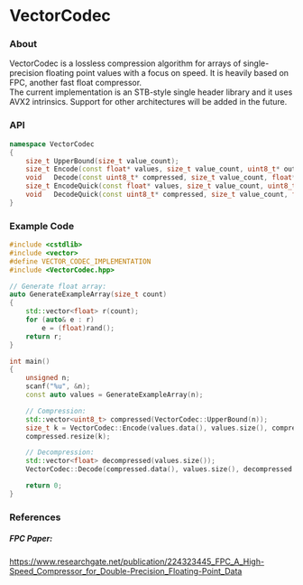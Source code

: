 # VectorCodec
### About
VectorCodec is a lossless compression algorithm for arrays of single-precision floating point values with a focus on speed. It is heavily based on FPC, another fast float compressor.  
The current implementation is an STB-style single header library and it uses AVX2 intrinsics. Support for other architectures will be added in the future.
### API
```cpp
namespace VectorCodec
{
	size_t UpperBound(size_t value_count);
	size_t Encode(const float* values, size_t value_count, uint8_t* out);
	void   Decode(const uint8_t* compressed, size_t value_count, float* out);
	size_t EncodeQuick(const float* values, size_t value_count, uint8_t* out);
	void   DecodeQuick(const uint8_t* compressed, size_t value_count, float* out);
}
```
### Example Code
```cpp
#include <cstdlib>
#include <vector>
#define VECTOR_CODEC_IMPLEMENTATION
#include <VectorCodec.hpp>

// Generate float array:
auto GenerateExampleArray(size_t count)
{
    std::vector<float> r(count);
    for (auto& e : r)
        e = (float)rand();
    return r;
}

int main()
{
    unsigned n;
    scanf("%u", &n);
    const auto values = GenerateExampleArray(n);

    // Compression:
    std::vector<uint8_t> compressed(VectorCodec::UpperBound(n));
    size_t k = VectorCodec::Encode(values.data(), values.size(), compressed.data());
    compressed.resize(k);

    // Decompression:
    std::vector<float> decompressed(values.size());
    VectorCodec::Decode(compressed.data(), values.size(), decompressed.data());

    return 0;
}
```
### References
##### FPC Paper:
https://www.researchgate.net/publication/224323445_FPC_A_High-Speed_Compressor_for_Double-Precision_Floating-Point_Data